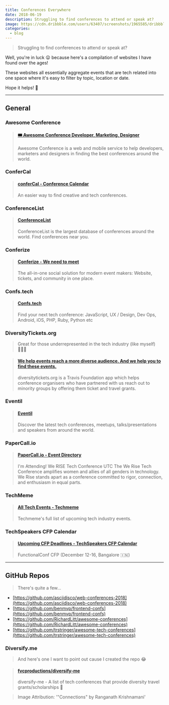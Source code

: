 ```yaml
---
title: Conferences Everywhere
date: 2018-06-19
description: Struggling to find conferences to attend or speak at?
image: https://cdn.dribbble.com/users/63407/screenshots/1965585/dribbble_icons.png
categories:
  - blog
---
```


> Struggling to find conferences to attend or speak at?

Well, you're in luck 😛 because here's a compilation of websites I have found over the ages!

These websites all essentially aggregate events that are tech related into one space where it's easy to filter by topic, location or date.

Hope it helps! 💛

---

## General

### Awesome Conference

<blockquote class="embedly-card"><h4><a href="https://aweconf.com/">🎟 Awesome Conference Developer, Marketing, Designer</a></h4><p>Awesome Conference is a web and mobile service to help developers, marketers and designers in finding the best conferences around the world.</p></blockquote>
<script async src="//cdn.embedly.com/widgets/platform.js" charset="UTF-8"></script>

### ConferCal

<blockquote class="embedly-card"><h4><a href="https://www.confercal.com/">conferCal - Conference Calendar</a></h4><p>An easier way to find creative and tech conferences.</p></blockquote>
<script async src="//cdn.embedly.com/widgets/platform.js" charset="UTF-8"></script>

### ConferenceList

<blockquote class="embedly-card"><h4><a href="https://conferencelist.io/">ConferenceList</a></h4><p>ConferenceList is the largest database of conferences around the world. Find conferences near you.</p></blockquote>
<script async src="//cdn.embedly.com/widgets/platform.js" charset="UTF-8"></script>

### Conferize

<blockquote class="embedly-card"><h4><a href="https://www.conferize.com/search/events">Conferize - We need to meet</a></h4><p>The all-in-one social solution for modern event makers: Website, tickets, and community in one place.</p></blockquote>
<script async src="//cdn.embedly.com/widgets/platform.js" charset="UTF-8"></script>

### Confs.tech

<blockquote class="embedly-card"><h4><a href="https://confs.tech/javascript">Confs.tech</a></h4><p>Find your next tech conference: JavaScript, UX / Design, Dev Ops, Android, iOS, PHP, Ruby, Python etc</p></blockquote>
<script async src="//cdn.embedly.com/widgets/platform.js" charset="UTF-8"></script>

### DiversityTickets.org

> Great for those underrepresented in the tech industry (like myself) 👩🏽‍💻

<blockquote class="embedly-card"><h4><a href="https://diversitytickets.org/events">We help events reach a more diverse audience. And we help you to find these events.</a></h4><p>diversitytickets.org is a Travis Foundation app which helps conference organisers who have partnered with us reach out to minority groups by offering them ticket and travel grants.</p></blockquote>
<script async src="//cdn.embedly.com/widgets/platform.js" charset="UTF-8"></script>

### Eventil

<blockquote class="embedly-card"><h4><a href="https://eventil.com/events">Eventil</a></h4><p>Discover the latest tech conferences, meetups, talks/presentations and speakers from around the world.</p></blockquote>
<script async src="//cdn.embedly.com/widgets/platform.js" charset="UTF-8"></script>

### PaperCall.io

<blockquote class="embedly-card"><h4><a href="https://www.papercall.io/events">PaperCall.io - Event Directory</a></h4><p>I'm Attending! We RISE Tech Conference UTC The We Rise Tech Conference amplifies women and allies of all genders in technology. We Rise stands apart as a conference committed to rigor, connection, and enthusiasm in equal parts.</p></blockquote>
<script async src="//cdn.embedly.com/widgets/platform.js" charset="UTF-8"></script>

### TechMeme

<blockquote class="embedly-card"><h4><a href="https://www.techmeme.com/events">All Tech Events - Techmeme</a></h4><p>Techmeme's full list of upcoming tech industry events.</p></blockquote>
<script async src="//cdn.embedly.com/widgets/platform.js" charset="UTF-8"></script>

### TechSpeakers CFP Calendar

<blockquote class="embedly-card"><h4><a href="https://tchspk.rs/cfp">Upcoming CFP Deadlines - TechSpeakers CFP Calendar</a></h4><p>FunctionalConf CFP (December 12-16, Bangalore 🇮🇳)</p></blockquote>
<script async src="//cdn.embedly.com/widgets/platform.js" charset="UTF-8"></script>

---

## GitHub Repos

> There's quite a few...

- [https://github.com/asciidisco/web-conferences-2018](https://github.com/asciidisco/web-conferences-2018)
- [https://github.com/benmvp/frontend-confs](https://github.com/benmvp/frontend-confs)
- [https://github.com/RichardLitt/awesome-conferences](https://github.com/RichardLitt/awesome-conferences)
- [https://github.com/trstringer/awesome-tech-conferences](https://github.com/trstringer/awesome-tech-conferences)

### Diversify.me

> And here's one I want to point out cause I created the repo 😂

<blockquote class="embedly-card"><h4><a href="https://github.com/fvcproductions/diversify-me">fvcproductions/diversify-me</a></h4><p>diversify-me - A list of tech conferences that provide diversity travel grants/scholarships 💸</p></blockquote>
<script async src="//cdn.embedly.com/widgets/platform.js" charset="UTF-8"></script>

> Image Attribution: '"Connections" by Ranganath Krishnamani'
